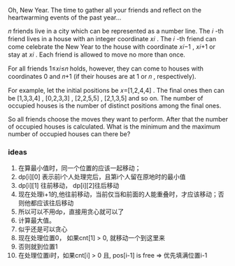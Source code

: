 Oh, New Year. The time to gather all your friends and reflect on the heartwarming events of the past year...

𝑛
 friends live in a city which can be represented as a number line. The 𝑖
-th friend lives in a house with an integer coordinate 𝑥𝑖
. The 𝑖
-th friend can come celebrate the New Year to the house with coordinate 𝑥𝑖−1
, 𝑥𝑖+1
 or stay at 𝑥𝑖
. Each friend is allowed to move no more than once.

For all friends 1≤𝑥𝑖≤𝑛
 holds, however, they can come to houses with coordinates 0
 and 𝑛+1
 (if their houses are at 1
 or 𝑛
, respectively).

For example, let the initial positions be 𝑥=[1,2,4,4]
. The final ones then can be [1,3,3,4]
, [0,2,3,3]
, [2,2,5,5]
, [2,1,3,5]
 and so on. The number of occupied houses is the number of distinct positions among the final ones.

So all friends choose the moves they want to perform. After that the number of occupied houses is calculated. What is the minimum and the maximum number of occupied houses can there be?

### ideas
1. 在算最小值时，同一个位置的应该一起移动；
2. dp[i][0] 表示前i个人处理完后，且第i个人留在原地时的最小值
3. dp[i][1] 往前移动， dp[i][2]往后移动
4. 现在处理i+1的,他往前移动，当前仅当和前面的人能重叠时，才应该移动；否则他都应该往后移动 
5. 所以可以不用dp，直接用贪心就可以了
6. 计算最大值。
7. 似乎还是可以贪心
8. 现在处理位置0， 如果cnt[1] > 0, 就移动一个到这里来
9. 否则就到位置1
10. 在处理位置i时，如果cnt[i] > 0 且, pos[i-1] is free => 优先填满位置i-1